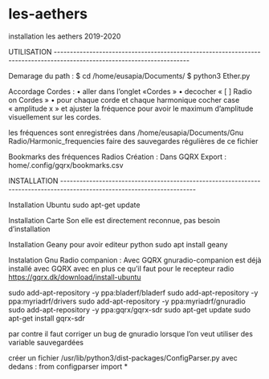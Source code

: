 # les-aethers
installation les aethers 2019-2020

 UTILISATION ------------------------------------------------------------------------------------------------------------------------

Demarage du path : 
$ cd /home/eusapia/Documents/
$ python3  Ether.py


Accordage Cordes : 
    • aller dans l’onglet «Cordes » 
    • decocher « [ ] Radio on Cordes »
    • pour chaque corde et chaque harmonique cocher  case « amplitude x » et ajuster la fréquence pour avoir le maximum d’amplitude visuellement sur les cordes.
 
les fréquences sont enregistrées dans /home/eusapia/Documents/Gnu Radio/Harmonic_frequencies
faire des sauvegardes régulières de ce fichier


Bookmarks des fréquences Radios
Création : 
Dans GQRX
Export : 
	home/.config/gqrx/bookmarks.csv



INSTALLATION ------------------------------------------------------------------------------------------------------------------------

Installation Ubuntu 
sudo apt-get update

Installation Carte Son
elle est directement reconnue, pas besoin d’installation 

Installation Geany pour avoir editeur python
sudo apt install geany

Instalation Gnu Radio companion : 
	Avec GQRX
gnuradio-companion est déjà installé avec GQRX avec en plus ce qu’il faut pour le recepteur radio 
https://gqrx.dk/download/install-ubuntu

sudo add-apt-repository -y ppa:bladerf/bladerf
sudo add-apt-repository -y ppa:myriadrf/drivers
sudo add-apt-repository -y ppa:myriadrf/gnuradio
sudo add-apt-repository -y ppa:gqrx/gqrx-sdr
sudo apt-get update
sudo apt-get install gqrx-sdr

par contre il faut corriger un bug de gnuradio lorsque l’on veut utiliser des variable sauvegardées

créer un fichier  /usr/lib/python3/dist-packages/ConfigParser.py avec dedans :
from configparser import *
